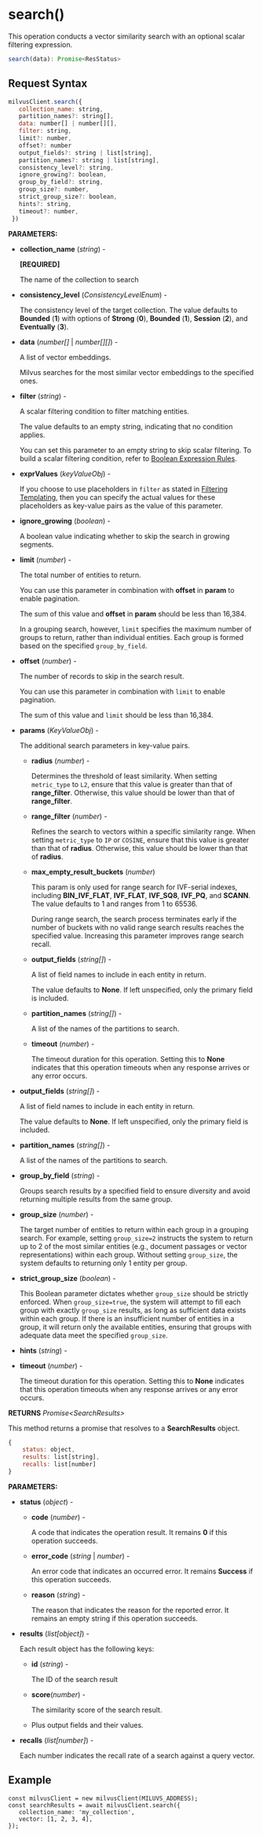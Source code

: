 # search()

This operation conducts a vector similarity search with an optional scalar filtering expression.

```javascript
search(data): Promise<ResStatus>
```

## Request Syntax

```javascript
milvusClient.search({
   collection_name: string,
   partition_names?: string[], 
   data: number[] | number[][], 
   filter: string,
   limit?: number,
   offset?: number
   output_fields?: string | list[string],
   partition_names?: string | list[string],
   consistency_level?: string,
   ignore_growing?: boolean,
   group_by_field?: string,
   group_size?: number,
   strict_group_size?: boolean,
   hints?: string,
   timeout?: number,
 })
```

**PARAMETERS:**

- **collection_name** (*string*) -

    **[REQUIRED]**

    The name of the collection to search

- **consistency_level** (*ConsistencyLevelEnum*) -

    The consistency level of the target collection. The value defaults to **Bounded** (**1**) with options of **Strong** (**0**), **Bounded** (**1**), **Session** (**2**), and **Eventually** (**3**).

- **data** (*number[]* | *number[][]*) -

    A list of vector embeddings.

    Milvus searches for the most similar vector embeddings to the specified ones.

- **filter** (*string*) -

    A scalar filtering condition to filter matching entities. 

    The value defaults to an empty string, indicating that no condition applies.

    You can set this parameter to an empty string to skip scalar filtering. To build a scalar filtering condition, refer to [Boolean Expression Rules](https://milvus.io/docs/boolean.md). 

- **exprValues** (*keyValueObj*) -

    If you choose to use placeholders in `filter` as stated in [Filtering Templating](https://milvus.io/docs/filtering-templating.md), then you can specify the actual values for these placeholders as key-value pairs as the value of this parameter.

- **ignore_growing** (*boolean*) -

    A boolean value indicating whether to skip the search in growing segments.

- **limit** (*number*) - 

    The total number of entities to return.

    You can use this parameter in combination with **offset** in **param** to enable pagination.

    The sum of this value and **offset** in **param** should be less than 16,384. 

    In a grouping search, however, `limit` specifies the maximum number of groups to return, rather than individual entities. Each group is formed based on the specified `group_by_field`.

- **offset** (*number*) - 

    The number of records to skip in the search result. 

    You can use this parameter in combination with `limit` to enable pagination.

    The sum of this value and `limit` should be less than 16,384. 

- **params** (*KeyValueObj*) -

    The additional search parameters in key-value pairs.

    - **radius** (*number*) -

        Determines the threshold of least similarity. When setting `metric_type` to `L2`, ensure that this value is greater than that of **range_filter**. Otherwise, this value should be lower than that of **range_filter**. 

    - **range_filter**  (*number*) -  

        Refines the search to vectors within a specific similarity range. When setting `metric_type` to `IP` or `COSINE`, ensure that this value is greater than that of **radius**. Otherwise, this value should be lower than that of **radius**.

    - **max_empty_result_buckets** (*number*)

        This param is only used for range search for IVF-serial indexes, including **BIN_IVF_FLAT**, **IVF_FLAT**, **IVF_SQ8**, **IVF_PQ**, and **SCANN**. The value defaults to 1 and ranges from 1 to 65536.

        During range search, the search process terminates early if the number of buckets with no valid range search results reaches the specified value. Increasing this parameter improves range search recall.

    - **output_fields** (*string[]*) -

        A list of field names to include in each entity in return.

        The value defaults to **None**. If left unspecified, only the primary field is included.

    - **partition_names** (*string[]*) -

        A list of the names of the partitions to search.

    - **timeout** (*number*) -

        The timeout duration for this operation. Setting this to **None** indicates that this operation timeouts when any response arrives or any error occurs.

- **output_fields** (*string[]*) -

    A list of field names to include in each entity in return.

    The value defaults to **None**. If left unspecified, only the primary field is included.

- **partition_names** (*string[]*) -

    A list of the names of the partitions to search.

- **group_by_field** (*string*) -

    Groups search results by a specified field to ensure diversity and avoid returning multiple results from the same group.

- **group_size** (*number*) -

    The target number of entities to return within each group in a grouping search. For example, setting `group_size=2` instructs the system to return up to 2 of the most similar entities (e.g., document passages or vector representations) within each group. Without setting `group_size`, the system defaults to returning only 1 entity per group.

- **strict_group_size** (*boolean*) -

    This Boolean parameter dictates whether `group_size` should be strictly enforced. When `group_size=true`, the system will attempt to fill each group with exactly `group_size` results, as long as sufficient data exists within each group. If there is an insufficient number of entities in a group, it will return only the available entities, ensuring that groups with adequate data meet the specified `group_size`.

- **hints** (*string*) -

- **timeout** (*number*) -

    The timeout duration for this operation. Setting this to **None** indicates that this operation timeouts when any response arrives or any error occurs.

**RETURNS** *Promise\<SearchResults>*

This method returns a promise that resolves to a **SearchResults** object.

```javascript
{
    status: object,
    results: list[string],
    recalls: list[number]
}
```

**PARAMETERS:**

- **status** (*object*) -

    - **code** (*number*) -

        A code that indicates the operation result. It remains **0** if this operation succeeds.

    - **error_code** (*string* | *number*) -

        An error code that indicates an occurred error. It remains **Success** if this operation succeeds. 

    - **reason** (*string*) - 

        The reason that indicates the reason for the reported error. It remains an empty string if this operation succeeds.

- **results** (*list[object]*) -

    Each result object has the following keys:

    - **id** (*string*) -

        The ID of the search result

    - **score**(*number*) -

        The similarity score of the search result.

    - Plus output fields and their values.

- **recalls** (*list[number]*) -

    Each number indicates the recall rate of a search against a query vector.

## Example

```plaintext
const milvusClient = new milvusClient(MILUVS_ADDRESS);
const searchResults = await milvusClient.search({
   collection_name: 'my_collection',
   vector: [1, 2, 3, 4],
});
```

